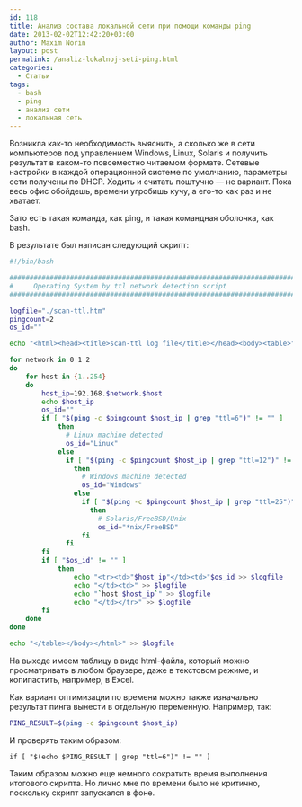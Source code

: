 ```yaml
---
id: 118
title: Анализ состава локальной сети при помощи команды ping
date: 2013-02-02T12:42:20+03:00
author: Maxim Norin
layout: post
permalink: /analiz-lokalnoj-seti-ping.html
categories:
  - Статьи
tags:
  - bash
  - ping
  - анализ сети
  - локальная сеть
---
```

Возникла как-то необходимость выяснить, а сколько же в сети компьютеров под управлением Windows, Linux, Solaris и получить результат в каком-то повсеместно читаемом формате.
Сетевые настройки в каждой операционной системе по умолчанию, параметры сети получены по DHCP.
Ходить и считать поштучно — не вариант. Пока весь офис обойдешь, времени угробишь кучу, а его-то как раз и не хватает.

Зато есть такая команда, как ping, и такая командная оболочка, как bash.
<!--more-->

В результате был написан следующий скрипт:
```bash
#!/bin/bash

########################################################################
#     Operating System by ttl network detection script
########################################################################

logfile="./scan-ttl.htm"
pingcount=2
os_id=""

echo "<html><head><title>scan-ttl log file</title></head><body><table>" > $logfile

for network in 0 1 2
do
    for host in {1..254}
    do
        host_ip=192.168.$network.$host
        echo $host_ip
        os_id=""
        if [ "$(ping -c $pingcount $host_ip | grep "ttl=6")" != "" ]
            then
              # Linux machine detected
              os_id="Linux"
            else
              if [ "$(ping -c $pingcount $host_ip | grep "ttl=12")" != "" ]
                then
                  # Windows machine detected
                  os_id="Windows"
                else
                  if [ "$(ping -c $pingcount $host_ip | grep "ttl=25")" != "" ]
                    then
                      # Solaris/FreeBSD/Unix
                      os_id="*nix/FreeBSD"
                  fi
              fi
        fi
        if [ "$os_id" != "" ]
            then
                echo "<tr><td>"$host_ip"</td><td>"$os_id >> $logfile
                echo "</td><td>" >> $logfile
                echo "`host $host_ip`" >> $logfile
                echo "</td></tr>" >> $logfile
        fi
    done
done

echo "</table></body></html>" >> $logfile
```
На выходе имеем таблицу в виде html-файла, который можно просматривать в любом браузере, даже в текстовом режиме, и копипастить, например, в Excel.

Как вариант оптимизации по времени можно также изначально результат пинга вынести в отдельную переменную. Например, так:
```bash
PING_RESULT=$(ping -c $pingcount $host_ip)
```
И проверять таким образом:
```
if [ "$(echo $PING_RESULT | grep "ttl=6")" != "" ]
```

Таким образом можно еще немного сократить время выполнения итогового скрипта.
Но лично мне по времени было не критично, поскольку скрипт запускался в фоне.
